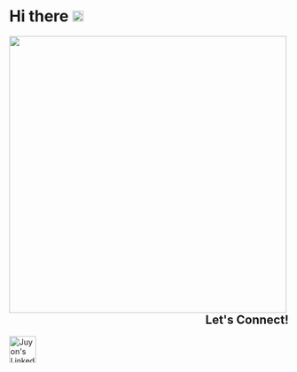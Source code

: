 

  <div>
    <h1>Hi there
    <img src="https://media.giphy.com/media/xEEzGpNOstpHkS9UaZ/giphy.gif" width="20px"> 
    </h1>
  </div>

  <div>
    <img align="left" src="https://github-readme-streak-stats.herokuapp.com/?user=mangoseeds&theme=github-light&show)"  width="500px"  />
    <!--<img align="center" src="https://github-readme-stats.vercel.app/api?username=mangoseeds&theme=vue&show4&show_icons=true&hide_title=true&text_color=ffbfd8"  width="500px" /> -->
  </div>
    
  <div>
    <h2 align="right">Let's Connect!</h2> 
    <!--<img src="https://media.giphy.com/media/xEEzGpNOstpHkS9UaZ/giphy.gif" width="20px"> 
    <img src="https://media.giphy.com/media/mN0ooWAdWOV7Xhq2TY/giphy.gif" width="20px">  
     -->
    <a href="https://www.linkedin.com/in/juyon-bae/">
      <img alt="Juyon's LinkedIn" title="LinkedIn" height="48" width="48" src="https://cdn.simpleicons.org/linkedin"></a>
  </div>
  


